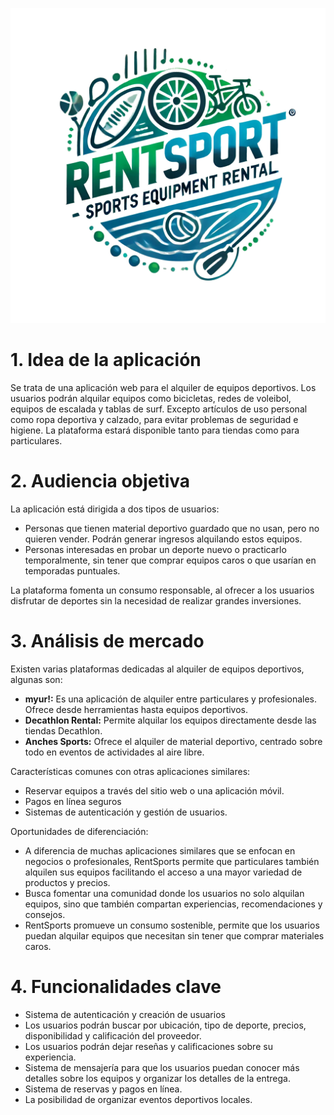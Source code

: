 ![Logotipo RentSports](RentSport.png)

# 1. Idea de la aplicación
Se trata de una aplicación web para el alquiler de equipos deportivos. Los usuarios podrán alquilar equipos como bicicletas, redes de voleibol, equipos de escalada y tablas de surf. Excepto artículos de uso personal como ropa deportiva y calzado, para evitar problemas de seguridad e higiene. La plataforma estará disponible tanto para tiendas como para particulares.

# 2. Audiencia objetiva
La aplicación está dirigida a dos tipos de usuarios:
- Personas que tienen material deportivo guardado que no usan, pero no quieren vender. Podrán generar ingresos alquilando estos equipos.
- Personas interesadas en probar un deporte nuevo o practicarlo temporalmente, sin tener que comprar equipos caros o que usarían en temporadas puntuales.

La plataforma fomenta un consumo responsable, al ofrecer a los usuarios disfrutar de deportes sin la necesidad de realizar grandes inversiones.

# 3. Análisis de mercado
Existen varias plataformas dedicadas al alquiler de equipos deportivos, algunas son:
- **myur!:** Es una aplicación de alquiler entre particulares y profesionales. Ofrece desde herramientas hasta equipos deportivos.
- **Decathlon Rental:** Permite alquilar los equipos directamente desde las tiendas Decathlon.
- **Anches Sports:** Ofrece el alquiler de material deportivo, centrado sobre todo en eventos de actividades al aire libre.

Características comunes con otras aplicaciones similares:
- Reservar equipos a través del sitio web o una aplicación móvil.
- Pagos en línea seguros
- Sistemas de autenticación y gestión de usuarios.

Oportunidades de diferenciación:
- A diferencia de muchas aplicaciones similares que se enfocan en negocios o profesionales, RentSports permite que particulares también alquilen sus equipos facilitando el acceso a una mayor variedad de productos y precios.
- Busca fomentar una comunidad donde los usuarios no solo alquilan equipos, sino que también compartan experiencias, recomendaciones y consejos.
- RentSports promueve un consumo sostenible, permite que los usuarios puedan alquilar equipos que necesitan sin tener que comprar materiales caros.

# 4. Funcionalidades clave
- Sistema de autenticación y creación de usuarios
- Los usuarios podrán buscar por ubicación, tipo de deporte, precios, disponibilidad y calificación del proveedor.
- Los usuarios podrán dejar reseñas y calificaciones sobre su experiencia.
- Sistema de mensajería para que los usuarios puedan conocer más detalles sobre los equipos y organizar los detalles de la entrega.
- Sistema de reservas y pagos en línea.
- La posibilidad de organizar eventos deportivos locales.


